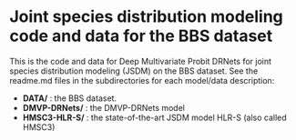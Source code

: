 # Joint species distribution modeling code and data for the BBS dataset

This is the code and data for Deep Multivariate Probit DRNets for joint species distribution modeling (JSDM) on the BBS dataset. 
See the readme.md files in the subdirectories for each model/data description:

- **DATA/** : the BBS dataset.
- **DMVP-DRNets/** : the DMVP-DRNets model
- **HMSC3-HLR-S/** : the state-of-the-art JSDM model HLR-S (also called HMSC3)
